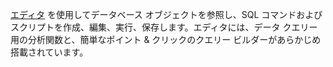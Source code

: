 [エディタ](xbg1640280430669.md) を使用してデータベース オブジェクトを参照し、SQL コマンドおよびスクリプトを作成、編集、実行、保存します。エディタには、データ クエリー用の分析関数と、簡単なポイント & クリックのクエリー ビルダーがあらかじめ搭載されています。
